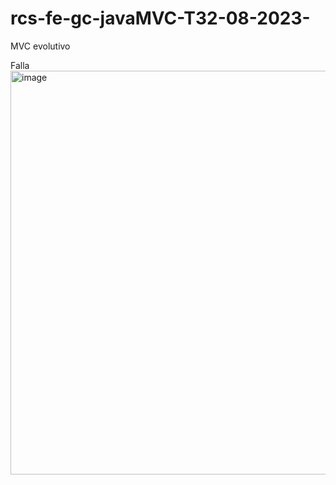 # rcs-fe-gc-javaMVC-T32-08-2023-
MVC evolutivo

Falla
<img width="646" alt="image" src="https://github.com/rcarcole/rcs-fe-gc-javaMVC-T32-08-2023/assets/55997367/78759bf9-8dc7-4658-83e9-ef9baf9d6099">

